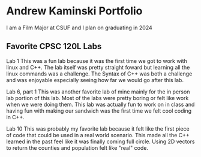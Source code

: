 
# Andrew Kaminski Portfolio

I am a Film Major at CSUF and I plan on graduating in 2024

## Favorite CPSC 120L Labs 

Lab 1 
This was a fun lab because it was the first time we got to work with linux and C++. The lab itself was pretty straight foward but learning all the linux commands was a challenge. The Syntax of C++ was both a challenge and was enjoyable especially seeing how far we would go after this lab.

Lab 6, part 1
This was another favorite lab of mine mainly for the in person lab portion of this lab. Most of the labs were pretty boring or felt like work when we were doing them. This lab was actually fun to work on in class and having fun with making our sandwich was the first time we felt cool coding in C++.

Lab 10
This was probably my favorite lab because it felt like the first piece of code that could be used in a real world scenario. This made all the C++ learned in the past feel like it was finally coming full circle. Using 2D vectors to return the counties and population felt like "real" code. 
